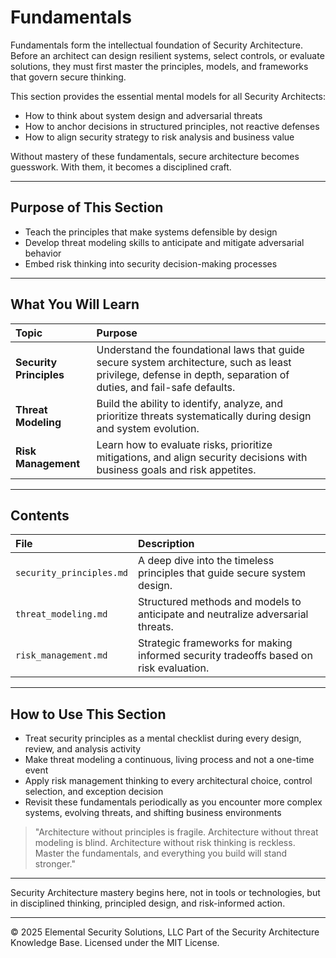 # Fundamentals

Fundamentals form the intellectual foundation of Security Architecture. Before an architect can design resilient systems, select controls, or evaluate solutions, they must first master the principles, models, and frameworks that govern secure thinking.

This section provides the essential mental models for all Security Architects:
- How to think about system design and adversarial threats
- How to anchor decisions in structured principles, not reactive defenses
- How to align security strategy to risk analysis and business value

Without mastery of these fundamentals, secure architecture becomes guesswork. With them, it becomes a disciplined craft.

---

## Purpose of This Section

- Teach the principles that make systems defensible by design
- Develop threat modeling skills to anticipate and mitigate adversarial behavior
- Embed risk thinking into security decision-making processes

---

## What You Will Learn

| Topic | Purpose |
|:------|:--------|
| **Security Principles** | Understand the foundational laws that guide secure system architecture, such as least privilege, defense in depth, separation of duties, and fail-safe defaults. |
| **Threat Modeling** | Build the ability to identify, analyze, and prioritize threats systematically during design and system evolution. |
| **Risk Management** | Learn how to evaluate risks, prioritize mitigations, and align security decisions with business goals and risk appetites. |

---

## Contents

| File | Description |
|:-----|:------------|
| `security_principles.md` | A deep dive into the timeless principles that guide secure system design. |
| `threat_modeling.md` | Structured methods and models to anticipate and neutralize adversarial threats. |
| `risk_management.md` | Strategic frameworks for making informed security tradeoffs based on risk evaluation. |

---

## How to Use This Section

- Treat security principles as a mental checklist during every design, review, and analysis activity
- Make threat modeling a continuous, living process and not a one-time event
- Apply risk management thinking to every architectural choice, control selection, and exception decision
- Revisit these fundamentals periodically as you encounter more complex systems, evolving threats, and shifting business environments

> "Architecture without principles is fragile. Architecture without threat modeling is blind. Architecture without risk thinking is reckless. Master the fundamentals, and everything you build will stand stronger."

---

Security Architecture mastery begins here, not in tools or technologies, but in disciplined thinking, principled design, and risk-informed action.




---
© 2025 Elemental Security Solutions, LLC
Part of the Security Architecture Knowledge Base.
Licensed under the MIT License.
